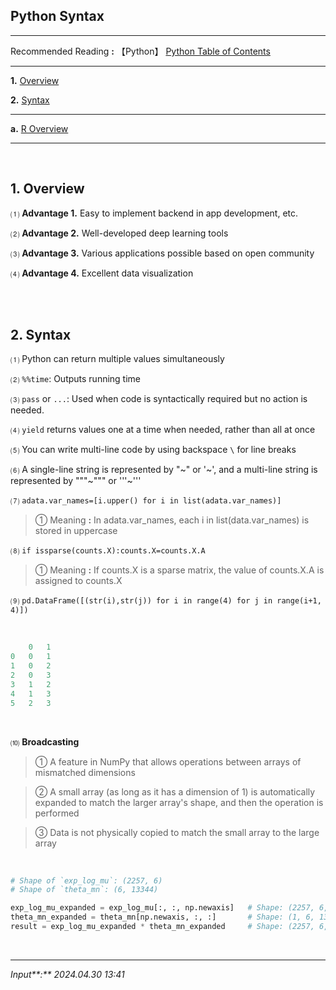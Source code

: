 ## **Python Syntax**

---

Recommended Reading **:** 【Python】 [Python Table of Contents](https://jb243.github.io/pages/786)

---

**1.** [Overview](#1-overview)

**2.** [Syntax](#2-syntax)

---

**a.** [R Overview](https://jb243.github.io/pages/1705)

---

<br>

## **1\. Overview**

 ⑴ **Advantage 1.** Easy to implement backend in app development, etc.

 ⑵ **Advantage 2.** Well-developed deep learning tools

 ⑶ **Advantage 3.** Various applications possible based on open community

 ⑷ **Advantage 4.** Excellent data visualization

<br>

<br>

## **2\. Syntax**

⑴ Python can return multiple values simultaneously

⑵ `%%time`: Outputs running time 

⑶ `pass` or `...`: Used when code is syntactically required but no action is needed.

⑷ `yield` returns values one at a time when needed, rather than all at once

⑸ You can write multi-line code by using backspace `\` for line breaks

⑹ A single-line string is represented by "~" or '~', and a multi-line string is represented by """~""" or '''~'''

⑺ `adata.var_names=[i.upper() for i in list(adata.var_names)]`

> ① Meaning **:** In adata.var_names, each i in list(data.var_names) is stored in uppercase

⑻ `if issparse(counts.X):counts.X=counts.X.A`

> ① Meaning **:** If counts.X is a sparse matrix, the value of counts.X.A is assigned to counts.X

⑼ `pd.DataFrame([(str(i),str(j)) for i in range(4) for j in range(i+1, 4)])`

<br>

```python
	0	1
0	0	1
1	0	2
2	0	3
3	1	2
4	1	3
5	2	3
```

<br>

⑽ **Broadcasting**

> ① A feature in NumPy that allows operations between arrays of mismatched dimensions

> ② A small array (as long as it has a dimension of 1) is automatically expanded to match the larger array's shape, and then the operation is performed

> ③ Data is not physically copied to match the small array to the large array

<br>

```python
# Shape of `exp_log_mu`: (2257, 6)
# Shape of `theta_mn`: (6, 13344)

exp_log_mu_expanded = exp_log_mu[:, :, np.newaxis]   # Shape: (2257, 6, 1)
theta_mn_expanded = theta_mn[np.newaxis, :, :]       # Shape: (1, 6, 13344)    
result = exp_log_mu_expanded * theta_mn_expanded     # Shape: (2257, 6, 13344)
```

<br>

---

_Input**:** 2024.04.30 13:41_
